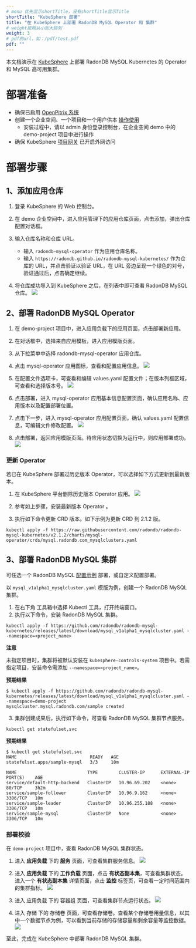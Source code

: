 ```yaml
---
# menu 优先显示shortTitle，没有shortTitle显示Title
shortTitle: "KubeSphere 部署"
title: "在 KubeSphere 上部署 RadonDB MySQL Operator 和 集群"
# weight按照从小到大排列
weight: 3
# pdf的url，如：/pdf/test.pdf
pdf: ""
---
```


本文档演示在 [KubeSphere](https://kubesphere.com.cn) 上部署 RadonDB MySQL Kubernetes 的 Operator 和 MySQL 高可用集群。

# 部署准备
- 确保已启用 [OpenPitrix 系统](https://kubesphere.io/zh/docs/pluggable-components/app-store)
- 创建一个企业空间、一个项目和一个用户供本 [操作使用](https://kubesphere.io/zh/docs/quick-start/create-workspace-and-project)
    - 安装过程中，请以 admin 身份登录控制台，在企业空间 demo 中的 demo-project 项目中进行操作
- 确保 KubeSphere [项目网关](https://kubesphere.io/zh/docs/project-administration/project-gateway) 已开启外网访问

# 部署步骤
## 1、添加应用仓库
1. 登录 KubeSphere 的 Web 控制台。
2. 在 demo 企业空间中，进入应用管理下的应用仓库页面，点击添加，弹出仓库配置对话框。
3. 输入仓库名称和仓库 URL。
    - 输入 `radondb-mysql-operator` 作为应用仓库名称。
    - 输入 `https://radondb.github.io/radondb-mysql-kubernetes/` 作为仓库的 URL，并点击验证以验证 URL，在 URL 旁边呈现一个绿色的对号，验证通过后，点击确定继续。

4. 将仓库成功导入到 KubeSphere 之后，在列表中即可查看 RadonDB MySQL 仓库。
![](https://dbg-files.pek3b.qingstor.com/radondb_website/post/220224_%E5%AE%B9%E5%99%A8%E5%8C%96%20%7C%20%E5%9C%A8%20KubeSphere%20%E4%B8%AD%E9%83%A8%E7%BD%B2%20MySQL%20%E9%9B%86%E7%BE%A4/image.png)

## 2、部署 RadonDB MySQL Operator

1. 在 demo-project 项目中，进入应用负载下的应用页面，点击部署新应用。
2. 在对话框中，选择来自应用模板，进入应用模版页面。
3. 从下拉菜单中选择 radondb-mysql-operator 应用仓库。
4. 点击 mysql-operator 应用图标，查看和配置应用信息。
![](https://dbg-files.pek3b.qingstor.com/radondb_website/post/220224_%E5%AE%B9%E5%99%A8%E5%8C%96%20%7C%20%E5%9C%A8%20KubeSphere%20%E4%B8%AD%E9%83%A8%E7%BD%B2%20MySQL%20%E9%9B%86%E7%BE%A4/image%20(1).png)

5. 在配置文件选项卡，可查看和编辑 values.yaml 配置文件；在版本列框区域，可查看和选择版本号。
![](https://dbg-files.pek3b.qingstor.com/radondb_website/post/220224_%E5%AE%B9%E5%99%A8%E5%8C%96%20%7C%20%E5%9C%A8%20KubeSphere%20%E4%B8%AD%E9%83%A8%E7%BD%B2%20MySQL%20%E9%9B%86%E7%BE%A4/image%20(2).png)

6. 点击部署，进入 mysql-operator 应用基本信息配置页面，确认应用名称、应用版本以及配置部署位置。
7. 点击下一步，进入 mysql-operator 应用配置页面，确认 values.yaml 配置信息，可编辑文件修改配置。
![](https://dbg-files.pek3b.qingstor.com/radondb_website/post/220224_%E5%AE%B9%E5%99%A8%E5%8C%96%20%7C%20%E5%9C%A8%20KubeSphere%20%E4%B8%AD%E9%83%A8%E7%BD%B2%20MySQL%20%E9%9B%86%E7%BE%A4/image%20(3).png)

8. 点击部署，返回应用模版页面。待应用状态切换为运行中，则应用部署成功。
![](https://dbg-files.pek3b.qingstor.com/radondb_website/post/220224_%E5%AE%B9%E5%99%A8%E5%8C%96%20%7C%20%E5%9C%A8%20KubeSphere%20%E4%B8%AD%E9%83%A8%E7%BD%B2%20MySQL%20%E9%9B%86%E7%BE%A4/image%20(4).png)

### 更新 Operator

若已在 KubeSphere 部署过历史版本 Operator，可以选择如下方式更新到最新版本。

1. 在 KubeSphere 平台删除历史版本 Operator 应用。
![](https://dbg-files.pek3b.qingstor.com/radondb_website/post/220224_%E5%AE%B9%E5%99%A8%E5%8C%96%20%7C%20%E5%9C%A8%20KubeSphere%20%E4%B8%AD%E9%83%A8%E7%BD%B2%20MySQL%20%E9%9B%86%E7%BE%A4/image%20(5).png)

2. 参考如上步骤，安装最新版本 Operator 。
3. 执行如下命令更新 CRD 版本。如下示例为更新 CRD 到 2.1.2 版。
```plain
kubectl apply -f https://raw.githubusercontent.com/radondb/radondb-mysql-kubernetes/v2.1.2/charts/mysql-operator/crds/mysql.radondb.com_mysqlclusters.yaml
```
## 3、部署 RadonDB MySQL 集群

可任选一个 RadonDB MySQL [配置示例](https://github.com/radondb/radondb-mysql-kubernetes/blob/main/config/samples) 部署，或自定义配置部署。

以 `mysql_v1alpha1_mysqlcluster.yaml` 模版为例，创建一个 RadonDB MySQL 集群。

1. 在右下角 工具箱中选择 Kubectl 工具，打开终端窗口。
2. 执行以下命令，安装 RadonDB MySQL 集群。
```plain
kubectl apply -f https://github.com/radondb/radondb-mysql-kubernetes/releases/latest/download/mysql_v1alpha1_mysqlcluster.yaml --namespace=<project_name>
```
**注意**

未指定项目时，集群将被默认安装在 `kubesphere-controls-system` 项目中。若需指定项目，安装命令需添加 `--namespace=<project_name>`。

**预期结果**

```plain
$ kubectl apply -f https://github.com/radondb/radondb-mysql-kubernetes/releases/latest/download/mysql_v1alpha1_mysqlcluster.yaml --namespace=demo-project
mysqlcluster.mysql.radondb.com/sample created
```
3. 集群创建成果后，执行如下命令，可查看 RadonDB MySQL 集群节点服务。
```plain
kubectl get statefulset,svc
```
**预期结果**
```plain
$ kubectl get statefulset,svc
NAME                            READY   AGE
statefulset.apps/sample-mysql   3/3     10m

NAME                           TYPE        CLUSTER-IP      EXTERNAL-IP   PORT(S)    AGE
service/default-http-backend   ClusterIP   10.96.69.202    <none>        80/TCP     3h2m
service/sample-follower        ClusterIP   10.96.9.162     <none>        3306/TCP   10m
service/sample-leader          ClusterIP   10.96.255.188   <none>        3306/TCP   10m
service/sample-mysql           ClusterIP   None            <none>        3306/TCP   10m
```
### 部署校验

在 `demo-project` 项目中，查看 RadonDB MySQL 集群状态。

1. 进入 **应用负载** 下的 **服务** 页面，可查看集群服务信息。
![](https://dbg-files.pek3b.qingstor.com/radondb_website/post/220224_%E5%AE%B9%E5%99%A8%E5%8C%96%20%7C%20%E5%9C%A8%20KubeSphere%20%E4%B8%AD%E9%83%A8%E7%BD%B2%20MySQL%20%E9%9B%86%E7%BE%A4/image%20(6).png)

2. 进入 **应用负载** 下的 **工作负载** 页面，点击 **有状态副本集**，可查看集群状态。进入一个 **有状态副本集** 详情页面，点击 **监控** 标签页，可查看一定时间范围内的集群指标。
![](https://dbg-files.pek3b.qingstor.com/radondb_website/post/220224_%E5%AE%B9%E5%99%A8%E5%8C%96%20%7C%20%E5%9C%A8%20KubeSphere%20%E4%B8%AD%E9%83%A8%E7%BD%B2%20MySQL%20%E9%9B%86%E7%BE%A4/image%20(7).png)

3. 进入 应用负载 下的 容器组 页面，可查看集群节点运行状态。
![](https://dbg-files.pek3b.qingstor.com/radondb_website/post/220224_%E5%AE%B9%E5%99%A8%E5%8C%96%20%7C%20%E5%9C%A8%20KubeSphere%20%E4%B8%AD%E9%83%A8%E7%BD%B2%20MySQL%20%E9%9B%86%E7%BE%A4/image%20(8).png)

4. 进入 存储 下的 存储卷 页面，可查看存储卷。查看某个存储卷用量信息，以其中一个数据节点为例，可以看到当前存储的存储容量和剩余容量等监控数据。
![](https://dbg-files.pek3b.qingstor.com/radondb_website/post/220224_%E5%AE%B9%E5%99%A8%E5%8C%96%20%7C%20%E5%9C%A8%20KubeSphere%20%E4%B8%AD%E9%83%A8%E7%BD%B2%20MySQL%20%E9%9B%86%E7%BE%A4/image%20(9).png)

至此，完成在 KubeSphere 中部署 RadonDB MySQL 集群。
